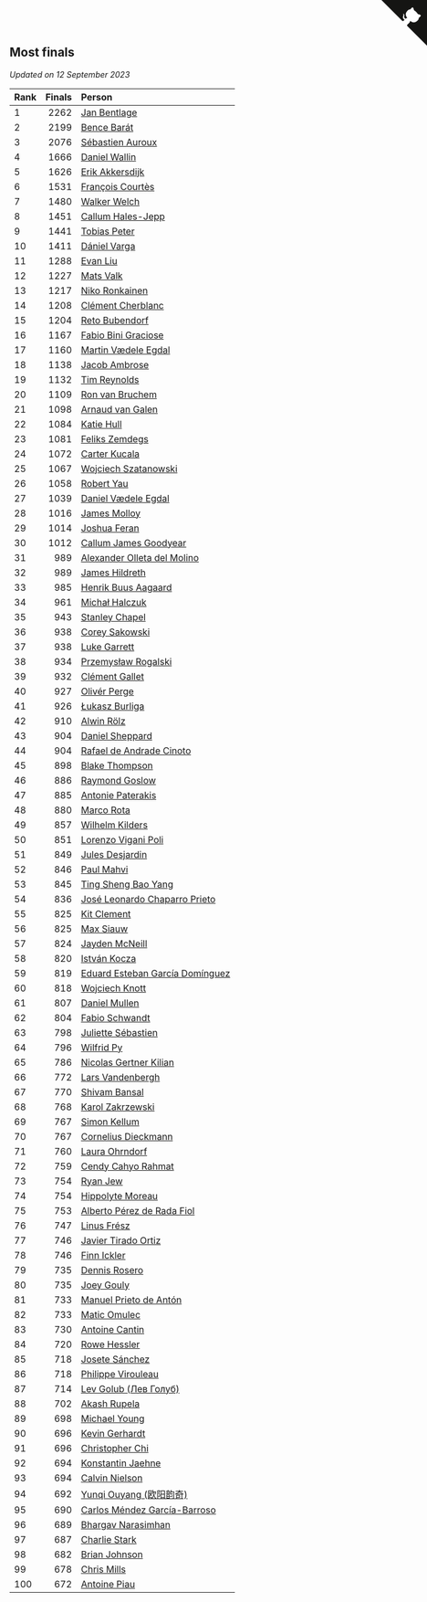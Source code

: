 ## Most finals

*Updated on 12 September 2023*

| Rank | Finals | Person |
| :--- | ---: | :--- |
| 1 | 2262 | [Jan Bentlage](https://www.worldcubeassociation.org/persons/2010BENT01) |
| 2 | 2199 | [Bence Barát](https://www.worldcubeassociation.org/persons/2008BARA01) |
| 3 | 2076 | [Sébastien Auroux](https://www.worldcubeassociation.org/persons/2008AURO01) |
| 4 | 1666 | [Daniel Wallin](https://www.worldcubeassociation.org/persons/2013WALL03) |
| 5 | 1626 | [Erik Akkersdijk](https://www.worldcubeassociation.org/persons/2005AKKE01) |
| 6 | 1531 | [François Courtès](https://www.worldcubeassociation.org/persons/2008COUR01) |
| 7 | 1480 | [Walker Welch](https://www.worldcubeassociation.org/persons/2011WELC01) |
| 8 | 1451 | [Callum Hales-Jepp](https://www.worldcubeassociation.org/persons/2012HALE01) |
| 9 | 1441 | [Tobias Peter](https://www.worldcubeassociation.org/persons/2014PETE03) |
| 10 | 1411 | [Dániel Varga](https://www.worldcubeassociation.org/persons/2008VARG01) |
| 11 | 1288 | [Evan Liu](https://www.worldcubeassociation.org/persons/2009LIUE01) |
| 12 | 1227 | [Mats Valk](https://www.worldcubeassociation.org/persons/2007VALK01) |
| 13 | 1217 | [Niko Ronkainen](https://www.worldcubeassociation.org/persons/2010RONK01) |
| 14 | 1208 | [Clément Cherblanc](https://www.worldcubeassociation.org/persons/2014CHER05) |
| 15 | 1204 | [Reto Bubendorf](https://www.worldcubeassociation.org/persons/2012BUBE01) |
| 16 | 1167 | [Fabio Bini Graciose](https://www.worldcubeassociation.org/persons/2010GRAC02) |
| 17 | 1160 | [Martin Vædele Egdal](https://www.worldcubeassociation.org/persons/2013EGDA02) |
| 18 | 1138 | [Jacob Ambrose](https://www.worldcubeassociation.org/persons/2010AMBR01) |
| 19 | 1132 | [Tim Reynolds](https://www.worldcubeassociation.org/persons/2005REYN01) |
| 20 | 1109 | [Ron van Bruchem](https://www.worldcubeassociation.org/persons/2003BRUC01) |
| 21 | 1098 | [Arnaud van Galen](https://www.worldcubeassociation.org/persons/2006GALE01) |
| 22 | 1084 | [Katie Hull](https://www.worldcubeassociation.org/persons/2010HULL01) |
| 23 | 1081 | [Feliks Zemdegs](https://www.worldcubeassociation.org/persons/2009ZEMD01) |
| 24 | 1072 | [Carter Kucala](https://www.worldcubeassociation.org/persons/2015KUCA01) |
| 25 | 1067 | [Wojciech Szatanowski](https://www.worldcubeassociation.org/persons/2011SZAT01) |
| 26 | 1058 | [Robert Yau](https://www.worldcubeassociation.org/persons/2009YAUR01) |
| 27 | 1039 | [Daniel Vædele Egdal](https://www.worldcubeassociation.org/persons/2013EGDA01) |
| 28 | 1016 | [James Molloy](https://www.worldcubeassociation.org/persons/2011MOLL01) |
| 29 | 1014 | [Joshua Feran](https://www.worldcubeassociation.org/persons/2011FERA01) |
| 30 | 1012 | [Callum James Goodyear](https://www.worldcubeassociation.org/persons/2012GOOD02) |
| 31 | 989 | [Alexander Olleta del Molino](https://www.worldcubeassociation.org/persons/2008OLLE01) |
| 32 | 989 | [James Hildreth](https://www.worldcubeassociation.org/persons/2009HILD01) |
| 33 | 985 | [Henrik Buus Aagaard](https://www.worldcubeassociation.org/persons/2006BUUS01) |
| 34 | 961 | [Michał Halczuk](https://www.worldcubeassociation.org/persons/2006HALC01) |
| 35 | 943 | [Stanley Chapel](https://www.worldcubeassociation.org/persons/2016CHAP04) |
| 36 | 938 | [Corey Sakowski](https://www.worldcubeassociation.org/persons/2011SAKO01) |
| 37 | 938 | [Luke Garrett](https://www.worldcubeassociation.org/persons/2017GARR05) |
| 38 | 934 | [Przemysław Rogalski](https://www.worldcubeassociation.org/persons/2013ROGA02) |
| 39 | 932 | [Clément Gallet](https://www.worldcubeassociation.org/persons/2004GALL02) |
| 40 | 927 | [Olivér Perge](https://www.worldcubeassociation.org/persons/2007PERG01) |
| 41 | 926 | [Łukasz Burliga](https://www.worldcubeassociation.org/persons/2013BURL01) |
| 42 | 910 | [Alwin Rölz](https://www.worldcubeassociation.org/persons/2016ROLZ01) |
| 43 | 904 | [Daniel Sheppard](https://www.worldcubeassociation.org/persons/2009SHEP01) |
| 44 | 904 | [Rafael de Andrade Cinoto](https://www.worldcubeassociation.org/persons/2007CINO01) |
| 45 | 898 | [Blake Thompson](https://www.worldcubeassociation.org/persons/2010THOM03) |
| 46 | 886 | [Raymond Goslow](https://www.worldcubeassociation.org/persons/2014GOSL01) |
| 47 | 885 | [Antonie Paterakis](https://www.worldcubeassociation.org/persons/2012PATE01) |
| 48 | 880 | [Marco Rota](https://www.worldcubeassociation.org/persons/2009ROTA01) |
| 49 | 857 | [Wilhelm Kilders](https://www.worldcubeassociation.org/persons/2010KILD02) |
| 50 | 851 | [Lorenzo Vigani Poli](https://www.worldcubeassociation.org/persons/2007POLI01) |
| 51 | 849 | [Jules Desjardin](https://www.worldcubeassociation.org/persons/2010DESJ01) |
| 52 | 846 | [Paul Mahvi](https://www.worldcubeassociation.org/persons/2012MAHV01) |
| 53 | 845 | [Ting Sheng Bao Yang](https://www.worldcubeassociation.org/persons/2008BAOY01) |
| 54 | 836 | [José Leonardo Chaparro Prieto](https://www.worldcubeassociation.org/persons/2011CHAP01) |
| 55 | 825 | [Kit Clement](https://www.worldcubeassociation.org/persons/2008CLEM01) |
| 56 | 825 | [Max Siauw](https://www.worldcubeassociation.org/persons/2017SIAU02) |
| 57 | 824 | [Jayden McNeill](https://www.worldcubeassociation.org/persons/2012MCNE01) |
| 58 | 820 | [István Kocza](https://www.worldcubeassociation.org/persons/2005KOCZ01) |
| 59 | 819 | [Eduard Esteban García Domínguez](https://www.worldcubeassociation.org/persons/2011EDUA01) |
| 60 | 818 | [Wojciech Knott](https://www.worldcubeassociation.org/persons/2011KNOT01) |
| 61 | 807 | [Daniel Mullen](https://www.worldcubeassociation.org/persons/2016MULL04) |
| 62 | 804 | [Fabio Schwandt](https://www.worldcubeassociation.org/persons/2014SCHW02) |
| 63 | 798 | [Juliette Sébastien](https://www.worldcubeassociation.org/persons/2014SEBA01) |
| 64 | 796 | [Wilfrid Py](https://www.worldcubeassociation.org/persons/2016PYWI01) |
| 65 | 786 | [Nicolas Gertner Kilian](https://www.worldcubeassociation.org/persons/2013GERT01) |
| 66 | 772 | [Lars Vandenbergh](https://www.worldcubeassociation.org/persons/2003VAND01) |
| 67 | 770 | [Shivam Bansal](https://www.worldcubeassociation.org/persons/2011BANS02) |
| 68 | 768 | [Karol Zakrzewski](https://www.worldcubeassociation.org/persons/2014ZAKR01) |
| 69 | 767 | [Simon Kellum](https://www.worldcubeassociation.org/persons/2016KELL12) |
| 70 | 767 | [Cornelius Dieckmann](https://www.worldcubeassociation.org/persons/2009DIEC01) |
| 71 | 760 | [Laura Ohrndorf](https://www.worldcubeassociation.org/persons/2009OHRN01) |
| 72 | 759 | [Cendy Cahyo Rahmat](https://www.worldcubeassociation.org/persons/2010RAHM02) |
| 73 | 754 | [Ryan Jew](https://www.worldcubeassociation.org/persons/2008JEWR01) |
| 74 | 754 | [Hippolyte Moreau](https://www.worldcubeassociation.org/persons/2008MORE02) |
| 75 | 753 | [Alberto Pérez de Rada Fiol](https://www.worldcubeassociation.org/persons/2011FIOL01) |
| 76 | 747 | [Linus Frész](https://www.worldcubeassociation.org/persons/2011FRES01) |
| 77 | 746 | [Javier Tirado Ortiz](https://www.worldcubeassociation.org/persons/2009TIRA01) |
| 78 | 746 | [Finn Ickler](https://www.worldcubeassociation.org/persons/2012ICKL01) |
| 79 | 735 | [Dennis Rosero](https://www.worldcubeassociation.org/persons/2010ROSE03) |
| 80 | 735 | [Joey Gouly](https://www.worldcubeassociation.org/persons/2007GOUL01) |
| 81 | 733 | [Manuel Prieto de Antón](https://www.worldcubeassociation.org/persons/2015ANTO04) |
| 82 | 733 | [Matic Omulec](https://www.worldcubeassociation.org/persons/2010OMUL02) |
| 83 | 730 | [Antoine Cantin](https://www.worldcubeassociation.org/persons/2010CANT02) |
| 84 | 720 | [Rowe Hessler](https://www.worldcubeassociation.org/persons/2007HESS01) |
| 85 | 718 | [Josete Sánchez](https://www.worldcubeassociation.org/persons/2015SANC18) |
| 86 | 718 | [Philippe Virouleau](https://www.worldcubeassociation.org/persons/2008VIRO01) |
| 87 | 714 | [Lev Golub (Лев Голуб)](https://www.worldcubeassociation.org/persons/2014HOLU01) |
| 88 | 702 | [Akash Rupela](https://www.worldcubeassociation.org/persons/2012RUPE01) |
| 89 | 698 | [Michael Young](https://www.worldcubeassociation.org/persons/2008YOUN02) |
| 90 | 696 | [Kevin Gerhardt](https://www.worldcubeassociation.org/persons/2013GERH01) |
| 91 | 696 | [Christopher Chi](https://www.worldcubeassociation.org/persons/2014CHIC01) |
| 92 | 694 | [Konstantin Jaehne](https://www.worldcubeassociation.org/persons/2015JAEH01) |
| 93 | 694 | [Calvin Nielson](https://www.worldcubeassociation.org/persons/2014NIEL03) |
| 94 | 692 | [Yunqi Ouyang (欧阳韵奇)](https://www.worldcubeassociation.org/persons/2007YUNQ01) |
| 95 | 690 | [Carlos Méndez García-Barroso](https://www.worldcubeassociation.org/persons/2010GARC02) |
| 96 | 689 | [Bhargav Narasimhan](https://www.worldcubeassociation.org/persons/2011NARA02) |
| 97 | 687 | [Charlie Stark](https://www.worldcubeassociation.org/persons/2014STAR05) |
| 98 | 682 | [Brian Johnson](https://www.worldcubeassociation.org/persons/2013JOHN10) |
| 99 | 678 | [Chris Mills](https://www.worldcubeassociation.org/persons/2014MILL04) |
| 100 | 672 | [Antoine Piau](https://www.worldcubeassociation.org/persons/2008PIAU01) |


<a href="https://github.com/JustinTimeCuber/wca_statistics" class="github-corner" aria-label="View source on Github"><svg width="80" height="80" viewBox="0 0 250 250" style="fill:#151513; color:#fff; position: absolute; top: 0; border: 0; right: 0;" aria-hidden="true"><path d="M0,0 L115,115 L130,115 L142,142 L250,250 L250,0 Z"></path><path d="M128.3,109.0 C113.8,99.7 119.0,89.6 119.0,89.6 C122.0,82.7 120.5,78.6 120.5,78.6 C119.2,72.0 123.4,76.3 123.4,76.3 C127.3,80.9 125.5,87.3 125.5,87.3 C122.9,97.6 130.6,101.9 134.4,103.2" fill="currentColor" style="transform-origin: 130px 106px;" class="octo-arm"></path><path d="M115.0,115.0 C114.9,115.1 118.7,116.5 119.8,115.4 L133.7,101.6 C136.9,99.2 139.9,98.4 142.2,98.6 C133.8,88.0 127.5,74.4 143.8,58.0 C148.5,53.4 154.0,51.2 159.7,51.0 C160.3,49.4 163.2,43.6 171.4,40.1 C171.4,40.1 176.1,42.5 178.8,56.2 C183.1,58.6 187.2,61.8 190.9,65.4 C194.5,69.0 197.7,73.2 200.1,77.6 C213.8,80.2 216.3,84.9 216.3,84.9 C212.7,93.1 206.9,96.0 205.4,96.6 C205.1,102.4 203.0,107.8 198.3,112.5 C181.9,128.9 168.3,122.5 157.7,114.1 C157.9,116.9 156.7,120.9 152.7,124.9 L141.0,136.5 C139.8,137.7 141.6,141.9 141.8,141.8 Z" fill="currentColor" class="octo-body"></path></svg></a><style>.github-corner:hover .octo-arm{animation:octocat-wave 560ms ease-in-out}@keyframes octocat-wave{0%,100%{transform:rotate(0)}20%,60%{transform:rotate(-25deg)}40%,80%{transform:rotate(10deg)}}@media (max-width:500px){.github-corner:hover .octo-arm{animation:none}.github-corner .octo-arm{animation:octocat-wave 560ms ease-in-out}}</style>
